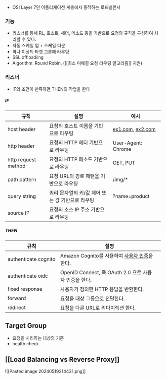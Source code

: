 - OSI Layer 7인 어플리케이션 계층에서 동작하는 로드밸런서

### 기능
- 리스너를 통해 RL, 호스트, 헤더, 메소드 등을 기반으로 요청의 규칙을 구성하여 처리할 수 있다. 
- 자동 스케일 업 + 스케일 다운
- 하나 이상의 타겟 그룹에 라우팅
- SSL offloadiing
- Algorithm: Round Robin, ([[최소 미해결 요청 라우팅 알고리즘]] 지원)

### 리스너
- IF의 조건이 만족하면 THEN의 작업을 한다

##### IF

| **규칙**              | **설명**                       | **예시**                                                           |
| ------------------- | ---------------------------- | ---------------------------------------------------------------- |
| host header         | 요청의 호스트 이름을 기반으로 라우팅         | [ex1.com](http://example1.com/), [ex2.com](http://example2.com/) |
| http header         | 요청의 HTTP 헤더 기반으로 라우팅         | User-Agent: Chrome                                               |
| http request method | 요청의 HTTP 메소드 기반으로 라우팅        | GET, PUT                                                         |
| path pattern        | 요청 URL의 경로 패턴을 기반으로 라우팅      | /img/*                                                           |
| query string        | 쿼리 문자열의 키/값 페어 또는 값 기반으로 라우팅 | ?name=product                                                    |
| source IP           | 요청의 소스 IP 주소 기반으로 라우팅        |                                                                  |
##### THEN

| **규칙**               | **설명**                                                                                                                                         |
| -------------------- | ---------------------------------------------------------------------------------------------------------------------------------------------- |
| authenticate cognito | Amazon Cognito를 사용하여 [사용자 인증](https://docs.aws.amazon.com/ko_kr/elasticloadbalancing/latest/application/listener-authenticate-users.html)을 한다. |
| authenticate oidc    | OpenID Connect, 즉 OAuth 2.0 으로 사용자 인증을 한다.                                                                                                     |
| fixed response       | 사용자가 정의한 HTTP 응답을 반환한다.                                                                                                                        |
| forward              | 요청을 대상 그룹으로 전달한다.                                                                                                                              |
| redirect             | 요청을 다른 URL로 리다이렉션 한다.                                                                                                                          |

## Target Group
- 요청을 처리하는 대상의 기준
- health check

## [[Load Balancing vs Reverse Proxy]]
![[Pasted image 20240519214431.png]]